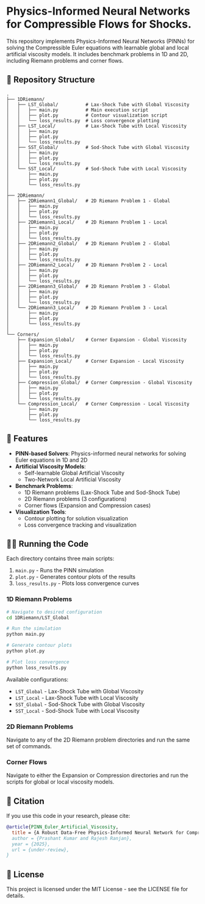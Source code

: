 # Physics-Informed Neural Networks for Compressible Flows for Shocks.

This repository implements Physics-Informed Neural Networks (PINNs) for solving the Compressible Euler equations with learnable global and local artificial viscosity models. It includes benchmark problems in 1D and 2D, including Riemann problems and corner flows.

## 📂 Repository Structure

```
.
├── 1DRiemann/
│   ├── LST_Global/          # Lax-Shock Tube with Global Viscosity
│   │   ├── main.py          # Main execution script
│   │   ├── plot.py          # Contour visualization script
│   │   └── loss_results.py  # Loss convergence plotting
│   ├── LST_Local/           # Lax-Shock Tube with Local Viscosity
│   │   ├── main.py
│   │   ├── plot.py
│   │   └── loss_results.py
│   ├── SST_Global/          # Sod-Shock Tube with Global Viscosity
│   │   ├── main.py
│   │   ├── plot.py
│   │   └── loss_results.py
│   └── SST_Local/           # Sod-Shock Tube with Local Viscosity
│       ├── main.py
│       ├── plot.py
│       └── loss_results.py
│  
├── 2DRiemann/
│   ├── 2DRiemann1_Global/   # 2D Riemann Problem 1 - Global
│   │   ├── main.py
│   │   ├── plot.py
│   │   └── loss_results.py
│   ├── 2DRiemann1_Local/    # 2D Riemann Problem 1 - Local
│   │   ├── main.py
│   │   ├── plot.py
│   │   └── loss_results.py
│   ├── 2DRiemann2_Global/   # 2D Riemann Problem 2 - Global
│   │   ├── main.py
│   │   ├── plot.py
│   │   └── loss_results.py
│   ├── 2DRiemann2_Local/    # 2D Riemann Problem 2 - Local
│   │   ├── main.py
│   │   ├── plot.py
│   │   └── loss_results.py
│   ├── 2DRiemann3_Global/   # 2D Riemann Problem 3 - Global
│   │   ├── main.py
│   │   ├── plot.py
│   │   └── loss_results.py
│   └── 2DRiemann3_Local/    # 2D Riemann Problem 3 - Local
│       ├── main.py
│       ├── plot.py
│       └── loss_results.py
│
└── Corners/
    ├── Expansion_Global/    # Corner Expansion - Global Viscosity
    │   ├── main.py
    │   ├── plot.py
    │   └── loss_results.py
    ├── Expansion_Local/     # Corner Expansion - Local Viscosity
    │   ├── main.py
    │   ├── plot.py
    │   └── loss_results.py
    ├── Compression_Global/  # Corner Compression - Global Viscosity
    │   ├── main.py
    │   ├── plot.py
    │   └── loss_results.py
    └── Compression_Local/   # Corner Compression - Local Viscosity
        ├── main.py
        ├── plot.py
        └── loss_results.py
```

## 🚀 Features

- **PINN-based Solvers**: Physics-informed neural networks for solving Euler equations in 1D and 2D
- **Artificial Viscosity Models**:
  - Self-learnable Global Artificial Viscosity
  - Two-Network Local Artificial Viscosity
- **Benchmark Problems**:
  - 1D Riemann problems (Lax-Shock Tube and Sod-Shock Tube)
  - 2D Riemann problems (3 configurations)
  - Corner flows (Expansion and Compression cases)
- **Visualization Tools**:
  - Contour plotting for solution visualization
  - Loss convergence tracking and visualization

## 🏃‍♂️ Running the Code

Each directory contains three main scripts:

1. `main.py` - Runs the PINN simulation
2. `plot.py` - Generates contour plots of the results
3. `loss_results.py` - Plots loss convergence curves

### 1D Riemann Problems
```bash
# Navigate to desired configuration
cd 1DRiemann/LST_Global

# Run the simulation
python main.py

# Generate contour plots
python plot.py

# Plot loss convergence
python loss_results.py
```

Available configurations:
- `LST_Global` - Lax-Shock Tube with Global Viscosity
- `LST_Local` - Lax-Shock Tube with Local Viscosity
- `SST_Global` - Sod-Shock Tube with Global Viscosity
- `SST_Local` - Sod-Shock Tube with Local Viscosity

### 2D Riemann Problems
Navigate to any of the 2D Riemann problem directories and run the same set of commands.

### Corner Flows
Navigate to either the Expansion or Compression directories and run the scripts for global or local viscosity models.

## 📖 Citation

If you use this code in your research, please cite:
```bibtex
@article{PINN_Euler_Artificial_Viscosity,
  title = {A Robust Data-Free Physics-Informed Neural Network for Compressible Flows with Shocks}},
  author = {Prashant Kumar and Rajesh Ranjan},
  year = {2025},
  url = {under-review},
}
```

## 📄 License

This project is licensed under the MIT License - see the LICENSE file for details.